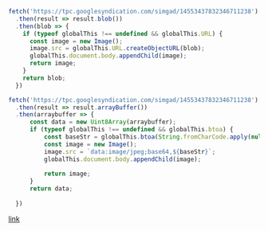 ```javascript
fetch('https://tpc.googlesyndication.com/simgad/14553437832346711238')
  .then(result => result.blob())
  .then(blob => {
    if (typeof globalThis !== undefined && globalThis.URL) {
      const image = new Image();
      image.src = globalThis.URL.createObjectURL(blob);
      globalThis.document.body.appendChild(image);
      return image;
    }
    return blob;
  })
```
```javascript
fetch('https://tpc.googlesyndication.com/simgad/14553437832346711238')
  .then(result => result.arrayBuffer())
  .then(arraybuffer => {
      const data = new Uint8Array(arraybuffer);
      if (typeof globalThis !== undefined && globalThis.btoa) {
          const baseStr = globalThis.btoa(String.fromCharCode.apply(null, data));
          const image = new Image();
          image.src = `data:image/jpeg;base64,${baseStr}`;
          globalThis.document.body.appendChild(image);
          
          return image;
      }
      return data;
    
  })
```
[link]([https://stackoverflow.com/questions/23013871/how-to-parse-into-base64-string-the-binary-image-from-response](https://stackoverflow.com/questions/23013871/how-to-parse-into-base64-string-the-binary-image-from-response))
